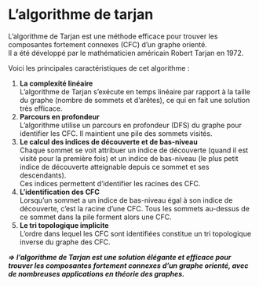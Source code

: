 # **L’algorithme de tarjan**
L’algorithme de Tarjan est une méthode efficace pour trouver les composantes fortement connexes (CFC) d’un graphe orienté.  
Il a été développé par le mathématicien américain Robert Tarjan en 1972.

Voici les principales caractéristiques de cet algorithme :
1. **La complexité linéaire**  
   L’algorithme de Tarjan s’exécute en temps linéaire par rapport à la taille du graphe (nombre de sommets et d’arêtes), ce qui en fait une solution très efficace.
2. **Parcours en profondeur**  
   L’algorithme utilise un parcours en profondeur (DFS) du graphe pour identifier les CFC. Il maintient une pile des sommets visités.
3. **Le calcul des indices de découverte et de bas-niveau**  
   Chaque sommet se voit attribuer un indice de découverte (quand il est visité pour la première fois) et un indice de bas-niveau (le plus petit indice de découverte atteignable depuis ce sommet et ses descendants).  
   Ces indices permettent d’identifier les racines des CFC.
5. **L’identification des CFC**  
   Lorsqu’un sommet a un indice de bas-niveau égal à son indice de découverte, c’est la racine d’une CFC. Tous les sommets au-dessus de ce sommet dans la pile forment alors une CFC.
6. **Le tri topologique implicite**  
   L’ordre dans lequel les CFC sont identifiées constitue un tri topologique inverse du graphe des CFC.

_**⇒ l’algorithme de Tarjan est une solution élégante et efficace pour trouver les composantes fortement connexes d’un graphe orienté, avec de nombreuses applications en théorie des graphes.**_